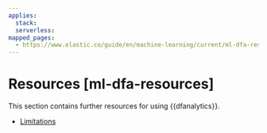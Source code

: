 ```yaml
---
applies:
  stack:
  serverless:
mapped_pages:
  - https://www.elastic.co/guide/en/machine-learning/current/ml-dfa-resources.html
---
```


# Resources [ml-dfa-resources]

This section contains further resources for using {{dfanalytics}}.

* [Limitations](ml-dfa-limitations.md)
